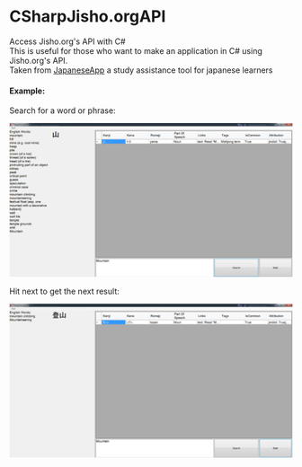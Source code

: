 # CSharpJisho.orgAPI
Access Jisho.org's API with C#
<br>
This is useful for those who want to make an application in C# using Jisho.org's API.
<br>
Taken from [JapaneseApp](https://github.com/LukeAnderson/JapaneseApp) a study assistance tool for japanese learners

#### Example:
Search for a word or phrase:

![Mountain Example 2](https://github.com/LukeAnderson/CSharpJisho.orgAPI/raw/master/Resources/MountainExample1.png)


Hit next to get the next result:

![Mountain Example 2](https://github.com/LukeAnderson/CSharpJisho.orgAPI/raw/master/Resources/MountainExample2.png)
